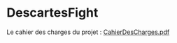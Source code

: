 # DescartesFight

Le cahier des charges du projet :
[CahierDesCharges.pdf](https://github.com/bkrtraore/DescartesFight/files/8633866/CahierDesCharges.pdf)
